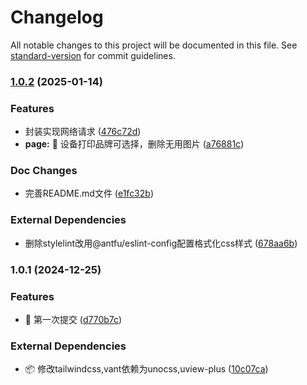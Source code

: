 # Changelog

All notable changes to this project will be documented in this file. See [standard-version](https://github.com/conventional-changelog/standard-version) for commit guidelines.

### [1.0.2](https://github.com/yht-7550/equitableWeighing/compare/v1.0.1...v1.0.2) (2025-01-14)


### Features

* 封装实现网络请求 ([476c72d](https://github.com/yht-7550/equitableWeighing/commit/476c72dcbede0b47d457661ca91f89e8fe3f5762))
* **page:** 🚀 设备打印品牌可选择，删除无用图片 ([a76881c](https://github.com/yht-7550/equitableWeighing/commit/a76881cad01de0b2b9ef5f4011b65f870046a7b7))


### Doc Changes

* 完善README.md文件 ([e1fc32b](https://github.com/yht-7550/equitableWeighing/commit/e1fc32be419585c30919c5bcf5101ea57769f6aa))


### External Dependencies

* 删除stylelint改用@antfu/eslint-config配置格式化css样式 ([678aa6b](https://github.com/yht-7550/equitableWeighing/commit/678aa6b480b93062148c41dafd4e3e8280c41911))

### 1.0.1 (2024-12-25)


### Features

* 🚀 第一次提交 ([d770b7c](https://github.com/yht-7550/equitableWeighing/commit/d770b7c4ff831f0e72490c86c7104e2424bd9155))


### External Dependencies

* 📦️ 修改tailwindcss,vant依赖为unocss,uview-plus ([10c07ca](https://github.com/yht-7550/equitableWeighing/commit/10c07cafd3c80feb6feb9d5aa624d9915ee60ec0))
